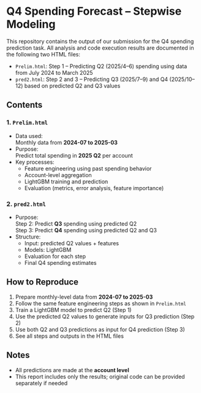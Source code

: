 # Q4 Spending Forecast – Stepwise Modeling

This repository contains the output of our submission for the Q4 spending prediction task. All analysis and code execution results are documented in the following two HTML files:

- `Prelim.html`: Step 1 – Predicting Q2 (2025/4–6) spending using data from July 2024 to March 2025  
- `pred2.html`: Step 2 and 3 – Predicting Q3 (2025/7–9) and Q4 (2025/10–12) based on predicted Q2 and Q3 values  

## Contents

### 1. `Prelim.html`

- Data used:  
  Monthly data from **2024-07 to 2025-03**
- Purpose:  
  Predict total spending in **2025 Q2** per account
- Key processes:
  - Feature engineering using past spending behavior
  - Account-level aggregation
  - LightGBM training and prediction
  - Evaluation (metrics, error analysis, feature importance)

### 2. `pred2.html`

- Purpose:  
  Step 2: Predict **Q3** spending using predicted Q2  
  Step 3: Predict **Q4** spending using predicted Q2 and Q3
- Structure:
  - Input: predicted Q2 values + features  
  - Models: LightGBM  
  - Evaluation for each step  
  - Final Q4 spending estimates

## How to Reproduce

1. Prepare monthly-level data from **2024-07 to 2025-03**
2. Follow the same feature engineering steps as shown in `Prelim.html`
3. Train a LightGBM model to predict Q2 (Step 1)
4. Use the predicted Q2 values to generate inputs for Q3 prediction (Step 2)
5. Use both Q2 and Q3 predictions as input for Q4 prediction (Step 3)
6. See all steps and outputs in the HTML files

## Notes

- All predictions are made at the **account level**
- This report includes only the results; original code can be provided separately if needed
